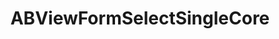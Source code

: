 ---
title: ABViewFormSelectSingleCore
layout: module
mod: 'module:ABViewFormSelectSingleCore'
category: core-views
---